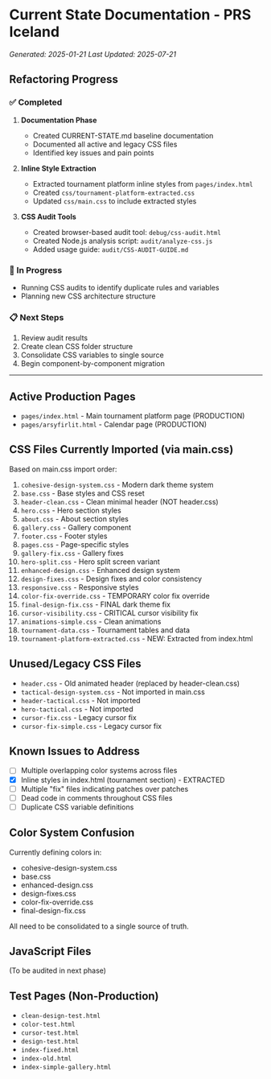 # Current State Documentation - PRS Iceland
*Generated: 2025-01-21*
*Last Updated: 2025-07-21*

## Refactoring Progress

### ✅ Completed
1. **Documentation Phase**
   - Created CURRENT-STATE.md baseline documentation
   - Documented all active and legacy CSS files
   - Identified key issues and pain points

2. **Inline Style Extraction**
   - Extracted tournament platform inline styles from `pages/index.html`
   - Created `css/tournament-platform-extracted.css`
   - Updated `css/main.css` to include extracted styles

3. **CSS Audit Tools**
   - Created browser-based audit tool: `debug/css-audit.html`
   - Created Node.js analysis script: `audit/analyze-css.js`
   - Added usage guide: `audit/CSS-AUDIT-GUIDE.md`

### 🔄 In Progress
- Running CSS audits to identify duplicate rules and variables
- Planning new CSS architecture structure

### 📋 Next Steps
1. Review audit results
2. Create clean CSS folder structure
3. Consolidate CSS variables to single source
4. Begin component-by-component migration

---

## Active Production Pages
- `pages/index.html` - Main tournament platform page (PRODUCTION)
- `pages/arsyfirlit.html` - Calendar page (PRODUCTION)

## CSS Files Currently Imported (via main.css)
Based on main.css import order:
1. `cohesive-design-system.css` - Modern dark theme system
2. `base.css` - Base styles and CSS reset
3. `header-clean.css` - Clean minimal header (NOT header.css)
4. `hero.css` - Hero section styles
5. `about.css` - About section styles
6. `gallery.css` - Gallery component
7. `footer.css` - Footer styles
8. `pages.css` - Page-specific styles
9. `gallery-fix.css` - Gallery fixes
10. `hero-split.css` - Hero split screen variant
11. `enhanced-design.css` - Enhanced design system
12. `design-fixes.css` - Design fixes and color consistency
13. `responsive.css` - Responsive styles
14. `color-fix-override.css` - TEMPORARY color fix override
15. `final-design-fix.css` - FINAL dark theme fix
16. `cursor-visibility.css` - CRITICAL cursor visibility fix
17. `animations-simple.css` - Clean animations
18. `tournament-data.css` - Tournament tables and data
19. `tournament-platform-extracted.css` - NEW: Extracted from index.html

## Unused/Legacy CSS Files
- `header.css` - Old animated header (replaced by header-clean.css)
- `tactical-design-system.css` - Not imported in main.css
- `header-tactical.css` - Not imported
- `hero-tactical.css` - Not imported
- `cursor-fix.css` - Legacy cursor fix
- `cursor-fix-simple.css` - Legacy cursor fix

## Known Issues to Address
- [ ] Multiple overlapping color systems across files
- [x] Inline styles in index.html (tournament section) - EXTRACTED
- [ ] Multiple "fix" files indicating patches over patches
- [ ] Dead code in comments throughout CSS files
- [ ] Duplicate CSS variable definitions

## Color System Confusion
Currently defining colors in:
- cohesive-design-system.css
- base.css
- enhanced-design.css
- design-fixes.css
- color-fix-override.css
- final-design-fix.css

All need to be consolidated to a single source of truth.

## JavaScript Files
(To be audited in next phase)

## Test Pages (Non-Production)
- `clean-design-test.html`
- `color-test.html`
- `cursor-test.html`
- `design-test.html`
- `index-fixed.html`
- `index-old.html`
- `index-simple-gallery.html`